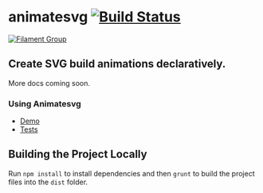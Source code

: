 # animatesvg [![Build Status](https://img.shields.io/travis/filamentgroup/animatesvg/master.svg)](https://travis-ci.org/filamentgroup/animatesvg)

[![Filament Group](http://filamentgroup.com/images/fg-logo-positive-sm-crop.png) ](http://www.filamentgroup.com/)

## Create SVG build animations declaratively.

More docs coming soon.

### Using Animatesvg

* [Demo](http://filamentgroup.github.io/svg-build/demo/)
* [Tests](http://filamentgroup.github.io/animatesvg/test/)

## Building the Project Locally

Run `npm install` to install dependencies and then `grunt` to build the project files into the `dist` folder.
